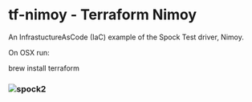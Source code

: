 # tf-nimoy - Terraform Nimoy

An InfrastuctureAsCode (IaC) example of the Spock Test driver, Nimoy.

On OSX run:

  brew install terraform

### ![spock2](https://user-images.githubusercontent.com/1664798/186249698-08853672-a72e-4e39-b236-ad020faa9f94.png)
